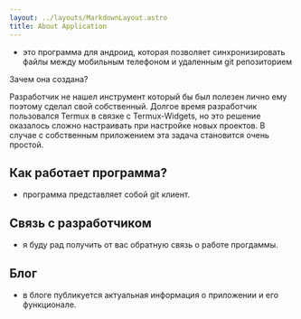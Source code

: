 ```yaml
---
layout: ../layouts/MarkdownLayout.astro
title: About Application
---
```






- это программа для андроид, которая позволяет синхронизировать файлы между мобильным телефоном и удаленным git репозиторием


Зачем она создана?

Разработчик не нашел инструмент который бы был полезен лично ему поэтому сделал свой собственный. Долгое время разработчик пользовался Termux в связке с Termux-Widgets, но это решение оказалось сложно настраивать при настройке новых проектов. В случае с собственным приложением эта задача становится очень простой.

## Как работает программа?

- программа представляет собой git клиент.

## Связь с разработчиком


- я буду рад получить от вас обратную связь о работе прогдаммы.

## Блог

- в блоге публикуется актуальная информация о приложении и его функционале.
